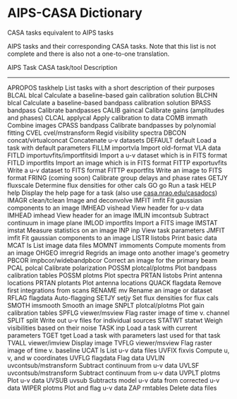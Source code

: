 

# AIPS-CASA Dictionary 

CASA tasks equivalent to AIPS tasks

 AIPS tasks and their corresponding CASA tasks. Note that this list is not complete and there is also not a one-to-one translation. 

   AIPS Task    CASA task/tool               Description
  ------------ ---------------------------- -----------------------------------------------------------------------------------------------------
  APROPOS      taskhelp                     List tasks with a short description of their purposes
  BLCAL        blcal                        Calculate a baseline-based gain calibration solution
  BLCHN        blcal                        Calculate a baseline-based bandpass calibration solution
  BPASS        bandpass                     Calibrate bandpasses
  CALIB        gaincal                      Calibrate gains (amplitudes and phases)
  CLCAL        applycal                     Apply calibration to data
  COMB         immath                       Combine images
  CPASS        bandpass                     Calibrate bandpasses by polynomial fitting
  CVEL         cvel/mstransform             Regid visibility spectra
  DBCON        concat/virtualconcat         Concatenate u-v datasets
  DEFAULT      default                      Load a task with default parameters
  FILLM        importvla                    Import old-format VLA data
  FITLD        importuvfits/importfitsidi   Import a u-v dataset which is in FITS format
  FITLD        importfits                   Import an image which is in FITS format
  FITTP        exportuvfits                 Write a u-v dataset to FITS format
  FITTP        exportfits                   Write an image to FITS format
  FRING        (coming soon)                Calibrate group delays and phase rates
  GETJY        fluxscale                    Determine flux densities for other cals
  GO           go                           Run a task
  HELP         help                         Display the help page for a task (also use [casa.nrao.edu/casadocs](http://casa.nrao.edu/casadocs))
  IMAGR        clean/tclean                 Image and deconvolve
  IMFIT        imfit                        Fit gaussian components to an image
  IMHEAD       vishead                      View header for u-v data
  IMHEAD       imhead                       View header for an image
  IMLIN        imcontsub                    Subtract continuum in image plane
  IMLOD        importfits                   Import a FITS image 
  IMSTAT       imstat                       Measure statistics on an image
  INP          inp                          View task parameters
  JMFIT        imfit                        Fit gaussian components to an image
  LISTR        listobs                      Print basic data
  MCAT         ls                           List image data files
  MOMNT        immoments                    Compute moments from an image
  OHGEO        imregrid                     Regrids an image onto another image's geometry
  PBCOR        impbcor/widebandpbcor        Correct an image for the primary beam
  PCAL         polcal                       Calibrate polarization
  POSSM        plotcal/plotms               Plot bandpass calibration tables
  POSSM        plotms                       Plot spectra
  PRTAN        listobs                      Print antenna locations
  PRTAN        plotants                     Plot antenna locations
  QUACK        flagdata                     Remove first integrations from scans
  RENAME       mv                           Rename an image or dataset
  RFLAG        flagdata                     Auto-flagging
  SETJY        setjy                        Set flux densities for flux cals
  SMOTH        imsmooth                     Smooth an image
  SNPLT        plotcal/plotms               Plot gain calibration tables
  SPFLG        viewer/msview                Flag raster image of time v. channel
  SPLIT        split                        Write out u-v files for individual sources
  STATWT       statwt                       Weigh visibilities based on their noise
  TASK         inp                          Load a task with current parameters
  TGET         tget                         Load a task with parameters last used for that task
  TVALL        viewer/imview                Display image
  TVFLG        viewer/msview                Flag raster image of time v. baseline
  UCAT         ls                           List u-v data files
  UVFIX        fixvis                       Compute u, v, and w coordinates
  UVFLG        flagdata                     Flag data
  UVLIN        uvcontsub/mstransform        Subtract continuum from u-v data
  UVLSF        uvcontsub/mstransform        Subtract continuum from u-v data
  UVPLT        plotms                       Plot u-v data
  UVSUB        uvsub                        Subtracts model u-v data from corrected u-v data
  WIPER        plotms                       Plot and flag u-v data
  ZAP          rmtables                     Delete data files

 

> 
>  
> 
>
> 
>  
> 
>
> 
>  
> 

